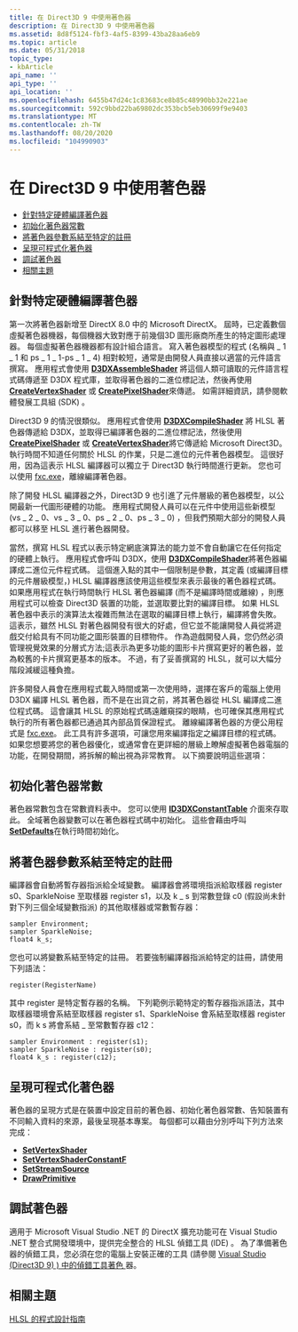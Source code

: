 ```yaml
---
title: 在 Direct3D 9 中使用著色器
description: 在 Direct3D 9 中使用著色器
ms.assetid: 8d8f5124-fbf3-4af5-8399-43ba28aa6eb9
ms.topic: article
ms.date: 05/31/2018
topic_type:
- kbArticle
api_name: ''
api_type: ''
api_location: ''
ms.openlocfilehash: 6455b47d24c1c83683ce8b85c48990bb32e221ae
ms.sourcegitcommit: 592c9bbd22ba69802dc353bcb5eb30699f9e9403
ms.translationtype: MT
ms.contentlocale: zh-TW
ms.lasthandoff: 08/20/2020
ms.locfileid: "104990903"
---
```

# <a name="using-shaders-in-direct3d-9"></a>在 Direct3D 9 中使用著色器

-   [針對特定硬體編譯著色器](#compiling-a-shader-for-specific-hardware)
-   [初始化著色器常數](#initializing-shader-constants)
-   [將著色器參數系結至特定的註冊](#binding-a-shader-parameter-to-a-particular-register)
-   [呈現可程式化著色器](#rendering-a-programmable-shader)
-   [調試著色器](#debugging-shaders)
-   [相關主題](#related-topics)

## <a name="compiling-a-shader-for-specific-hardware"></a>針對特定硬體編譯著色器

第一次將著色器新增至 DirectX 8.0 中的 Microsoft DirectX。 屆時，已定義數個虛擬著色器機器，每個機器大致對應于前幾個3D 圖形廠商所產生的特定圖形處理器。 每個虛擬著色器機器都有設計組合語言。 寫入著色器模型的程式 (名稱與 \_ 1 \_ 1 和 ps \_ 1 \_ 1-ps \_ 1 \_ 4) 相對較短，通常是由開發人員直接以適當的元件語言撰寫。 應用程式會使用 [**D3DXAssembleShader**](/windows/desktop/direct3d9/d3dxassembleshader) 將這個人類可讀取的元件語言程式碼傳遞至 D3DX 程式庫，並取得著色器的二進位標記法，然後再使用 [**CreateVertexShader**](/windows/desktop/api/d3d9/nf-d3d9-idirect3ddevice9-createvertexshader) 或 [**CreatePixelShader**](/windows/desktop/api/d3d9/nf-d3d9-idirect3ddevice9-createpixelshader)來傳遞。 如需詳細資訊，請參閱軟體發展工具組 (SDK) 。

Direct3D 9 的情況很類似。 應用程式會使用 [**D3DXCompileShader**](/windows/desktop/direct3d9/d3dxcompileshader) 將 HLSL 著色器傳遞給 D3DX，並取得已編譯著色器的二進位標記法，然後使用 [**CreatePixelShader**](/windows/desktop/api/d3d9/nf-d3d9-idirect3ddevice9-createpixelshader) 或 [**CreateVertexShader**](/windows/desktop/api/d3d9/nf-d3d9-idirect3ddevice9-createvertexshader)將它傳遞給 Microsoft Direct3D。 執行時間不知道任何關於 HLSL 的作業，只是二進位的元件著色器模型。 這很好用，因為這表示 HLSL 編譯器可以獨立于 Direct3D 執行時間進行更新。 您也可以使用 [fxc.exe](/windows/desktop/direct3dtools/fxc)，離線編譯著色器。

除了開發 HLSL 編譯器之外，Direct3D 9 也引進了元件層級的著色器模型，以公開最新一代圖形硬體的功能。 應用程式開發人員可以在元件中使用這些新模型 (vs \_ 2 \_ 0、vs \_ 3 \_ 0、ps \_ 2 \_ 0、ps \_ 3 \_ 0) ，但我們預期大部分的開發人員都可以移至 HLSL 進行著色器開發。

當然，撰寫 HLSL 程式以表示特定網底演算法的能力並不會自動讓它在任何指定的硬體上執行。 應用程式會呼叫 D3DX，使用 [**D3DXCompileShader**](/windows/desktop/direct3d9/d3dxcompileshader)將著色器編譯成二進位元件程式碼。 這個進入點的其中一個限制是參數，其定義 (或編譯目標的元件層級模型，) HLSL 編譯器應該使用這些模型來表示最後的著色器程式碼。 如果應用程式在執行時間執行 HLSL 著色器編譯 (而不是編譯時間或離線) ，則應用程式可以檢查 Direct3D 裝置的功能，並選取要比對的編譯目標。 如果 HLSL 著色器中表示的演算法太複雜而無法在選取的編譯目標上執行，編譯將會失敗。 這表示，雖然 HLSL 對著色器開發有很大的好處，但它並不能讓開發人員從將遊戲交付給具有不同功能之圖形裝置的目標物件。 作為遊戲開發人員，您仍然必須管理視覺效果的分層式方法;這表示為更多功能的圖形卡片撰寫更好的著色器，並為較舊的卡片撰寫更基本的版本。 不過，有了妥善撰寫的 HLSL，就可以大幅分階段減緩這種負擔。

許多開發人員會在應用程式載入時間或第一次使用時，選擇在客戶的電腦上使用 D3DX 編譯 HLSL 著色器，而不是在出貨之前，將其著色器從 HLSL 編譯成二進位程式碼。 這會讓其 HLSL 的原始程式碼遠離窺探的眼睛，也可確保其應用程式執行的所有著色器都已通過其內部品質保證程式。 離線編譯著色器的方便公用程式是 [fxc.exe](/windows/desktop/direct3dtools/fxc)。 此工具有許多選項，可讓您用來編譯指定之編譯目標的程式碼。 如果您想要將您的著色器優化，或通常會在更詳細的層級上瞭解虛擬著色器電腦的功能，在開發期間，將拆解的輸出視為非常教育。 以下摘要說明這些選項：

## <a name="initializing-shader-constants"></a>初始化著色器常數

著色器常數包含在常數資料表中。 您可以使用 [**ID3DXConstantTable**](/windows/desktop/direct3d9/id3dxconstanttable) 介面來存取此。 全域著色器變數可以在著色器程式碼中初始化。 這些會藉由呼叫 [**SetDefaults**](/windows/desktop/direct3d9/id3dxconstanttable--setdefaults)在執行時間初始化。

## <a name="binding-a-shader-parameter-to-a-particular-register"></a>將著色器參數系結至特定的註冊

編譯器會自動將暫存器指派給全域變數。 編譯器會將環境指派給取樣器 register s0、SparkleNoise 至取樣器 register s1，以及 k \_ s 到常數登錄 c0 (假設尚未針對下列三個全域變數指派) 的其他取樣器或常數暫存器：


```
sampler Environment;
sampler SparkleNoise;
float4 k_s;
```



您也可以將變數系結至特定的註冊。 若要強制編譯器指派給特定的註冊，請使用下列語法：


```
register(RegisterName)
```



其中 register 是特定暫存器的名稱。 下列範例示範特定的暫存器指派語法，其中取樣器環境會系結至取樣器 register s1、SparkleNoise 會系結至取樣器 register s0，而 k s 將會系結 \_ 至常數暫存器 c12：


```
sampler Environment : register(s1);
sampler SparkleNoise : register(s0);
float4 k_s : register(c12);
```



## <a name="rendering-a-programmable-shader"></a>呈現可程式化著色器

著色器的呈現方式是在裝置中設定目前的著色器、初始化著色器常數、告知裝置有不同輸入資料的來源，最後呈現基本專案。 每個都可以藉由分別呼叫下列方法來完成：

-   [**SetVertexShader**](/windows/desktop/api/d3d9helper/nf-d3d9helper-idirect3ddevice9-setvertexshader)
-   [**SetVertexShaderConstantF**](/windows/desktop/api/d3d9helper/nf-d3d9helper-idirect3ddevice9-setvertexshaderconstantf)
-   [**SetStreamSource**](/windows/desktop/api/d3d9helper/nf-d3d9helper-idirect3ddevice9-setstreamsource)
-   [**DrawPrimitive**](/windows/desktop/api/d3d9/nf-d3d9-idirect3ddevice9-drawprimitive)

## <a name="debugging-shaders"></a>調試著色器

適用于 Microsoft Visual Studio .NET 的 DirectX 擴充功能可在 Visual Studio .NET 整合式開發環境中，提供完全整合的 HLSL 偵錯工具 (IDE) 。 為了準備著色器的偵錯工具，您必須在您的電腦上安裝正確的工具 (請參閱 [Visual Studio (Direct3D 9) ) 中的偵錯工具著色 ](dx-graphics-hlsl-debug-visual-studio.md) 器。

## <a name="related-topics"></a>相關主題

<dl> <dt>

[HLSL 的程式設計指南](dx-graphics-hlsl-pguide.md)
</dt> </dl>

 

 